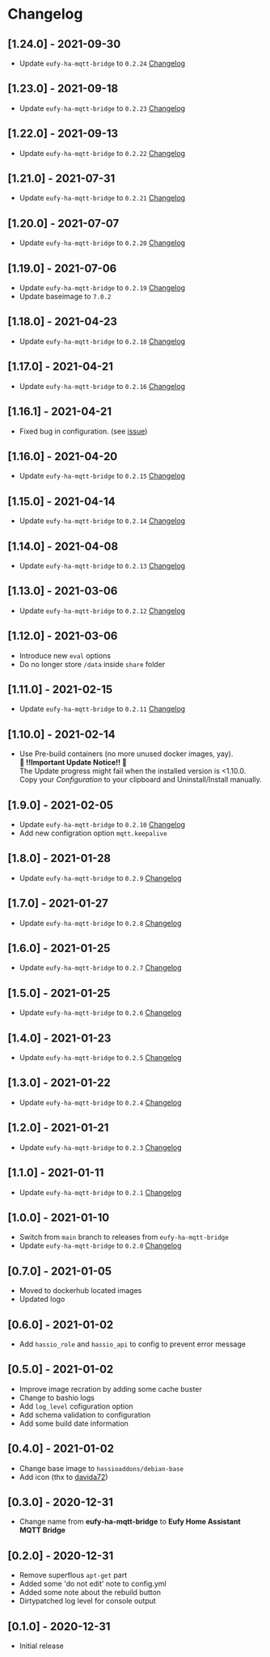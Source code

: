 # Changelog

## [1.24.0] - 2021-09-30

- Update `eufy-ha-mqtt-bridge` to `0.2.24` [Changelog](https://github.com/matijse/eufy-ha-mqtt-bridge/releases)

## [1.23.0] - 2021-09-18

- Update `eufy-ha-mqtt-bridge` to `0.2.23` [Changelog](https://github.com/matijse/eufy-ha-mqtt-bridge/releases)

## [1.22.0] - 2021-09-13

- Update `eufy-ha-mqtt-bridge` to `0.2.22` [Changelog](https://github.com/matijse/eufy-ha-mqtt-bridge/releases)

## [1.21.0] - 2021-07-31

- Update `eufy-ha-mqtt-bridge` to `0.2.21` [Changelog](https://github.com/matijse/eufy-ha-mqtt-bridge/releases)

## [1.20.0] - 2021-07-07

- Update `eufy-ha-mqtt-bridge` to `0.2.20` [Changelog](https://github.com/matijse/eufy-ha-mqtt-bridge/releases)

## [1.19.0] - 2021-07-06

- Update `eufy-ha-mqtt-bridge` to `0.2.19` [Changelog](https://github.com/matijse/eufy-ha-mqtt-bridge/releases)
- Update baseimage to `7.0.2`

## [1.18.0] - 2021-04-23

- Update `eufy-ha-mqtt-bridge` to `0.2.18` [Changelog](https://github.com/matijse/eufy-ha-mqtt-bridge/releases)

## [1.17.0] - 2021-04-21

- Update `eufy-ha-mqtt-bridge` to `0.2.16` [Changelog](https://github.com/matijse/eufy-ha-mqtt-bridge/releases)

## [1.16.1] - 2021-04-21

- Fixed bug in configuration. (see [issue](https://github.com/matijse/eufy-ha-mqtt-bridge/issues/62))

## [1.16.0] - 2021-04-20

- Update `eufy-ha-mqtt-bridge` to `0.2.15` [Changelog](https://github.com/matijse/eufy-ha-mqtt-bridge/releases)

## [1.15.0] - 2021-04-14

- Update `eufy-ha-mqtt-bridge` to `0.2.14` [Changelog](https://github.com/matijse/eufy-ha-mqtt-bridge/releases)

## [1.14.0] - 2021-04-08

- Update `eufy-ha-mqtt-bridge` to `0.2.13` [Changelog](https://github.com/matijse/eufy-ha-mqtt-bridge/releases)

## [1.13.0] - 2021-03-06

- Update `eufy-ha-mqtt-bridge` to `0.2.12` [Changelog](https://github.com/matijse/eufy-ha-mqtt-bridge/releases)

## [1.12.0] - 2021-03-06

- Introduce new `eval` options
- Do no longer store `/data` inside `share` folder

## [1.11.0] - 2021-02-15

- Update `eufy-ha-mqtt-bridge` to `0.2.11` [Changelog](https://github.com/matijse/eufy-ha-mqtt-bridge/releases)

## [1.10.0] - 2021-02-14

- Use Pre-build containers (no more unused docker images, yay).  
  **🚨 !!Important Update Notice!! 🚨**  
  The Update progress might fail when the installed version is <1.10.0.  
  Copy your _Configuration_ to your clipboard and Uninstall/Install manually.

## [1.9.0] - 2021-02-05

- Update `eufy-ha-mqtt-bridge` to `0.2.10` [Changelog](https://github.com/matijse/eufy-ha-mqtt-bridge/releases)
- Add new configration option `mqtt.keepalive`

## [1.8.0] - 2021-01-28

- Update `eufy-ha-mqtt-bridge` to `0.2.9` [Changelog](https://github.com/matijse/eufy-ha-mqtt-bridge/releases)

## [1.7.0] - 2021-01-27

- Update `eufy-ha-mqtt-bridge` to `0.2.8` [Changelog](https://github.com/matijse/eufy-ha-mqtt-bridge/releases)

## [1.6.0] - 2021-01-25

- Update `eufy-ha-mqtt-bridge` to `0.2.7` [Changelog](https://github.com/matijse/eufy-ha-mqtt-bridge/releases)

## [1.5.0] - 2021-01-25

- Update `eufy-ha-mqtt-bridge` to `0.2.6` [Changelog](https://github.com/matijse/eufy-ha-mqtt-bridge/releases)

## [1.4.0] - 2021-01-23

- Update `eufy-ha-mqtt-bridge` to `0.2.5` [Changelog](https://github.com/matijse/eufy-ha-mqtt-bridge/releases)

## [1.3.0] - 2021-01-22

- Update `eufy-ha-mqtt-bridge` to `0.2.4` [Changelog](https://github.com/matijse/eufy-ha-mqtt-bridge/releases)

## [1.2.0] - 2021-01-21

- Update `eufy-ha-mqtt-bridge` to `0.2.3` [Changelog](https://github.com/matijse/eufy-ha-mqtt-bridge/releases)

## [1.1.0] - 2021-01-11

- Update `eufy-ha-mqtt-bridge` to `0.2.1` [Changelog](https://github.com/matijse/eufy-ha-mqtt-bridge/releases)

## [1.0.0] - 2021-01-10

- Switch from `main` branch to releases from `eufy-ha-mqtt-bridge`
- Update `eufy-ha-mqtt-bridge` to `0.2.0` [Changelog](https://github.com/matijse/eufy-ha-mqtt-bridge/releases)

## [0.7.0] - 2021-01-05

- Moved to dockerhub located images
- Updated logo

## [0.6.0] - 2021-01-02

- Add `hassio_role` and `hassio_api` to config to prevent error message

## [0.5.0] - 2021-01-02

- Improve image recration by adding some cache buster
- Change to bashio logs
- Add `log_level` cofiguration option
- Add schema validation to configuration
- Add some build date information

## [0.4.0] - 2021-01-02

- Change base image to `hassioaddons/debian-base`
- Add icon (thx to [davida72](https://github.com/matijse/eufy-ha-mqtt-bridge/issues/1#issuecomment-753333591]))

## [0.3.0] - 2020-12-31

- Change name from **eufy-ha-mqtt-bridge** to **Eufy Home Assistant MQTT Bridge**

## [0.2.0] - 2020-12-31

- Remove superflous `apt-get` part
- Added some 'do not edit' note to config.yml
- Added some note about the rebuild button
- Dirtypatched log level for console output

## [0.1.0] - 2020-12-31

- Initial release
